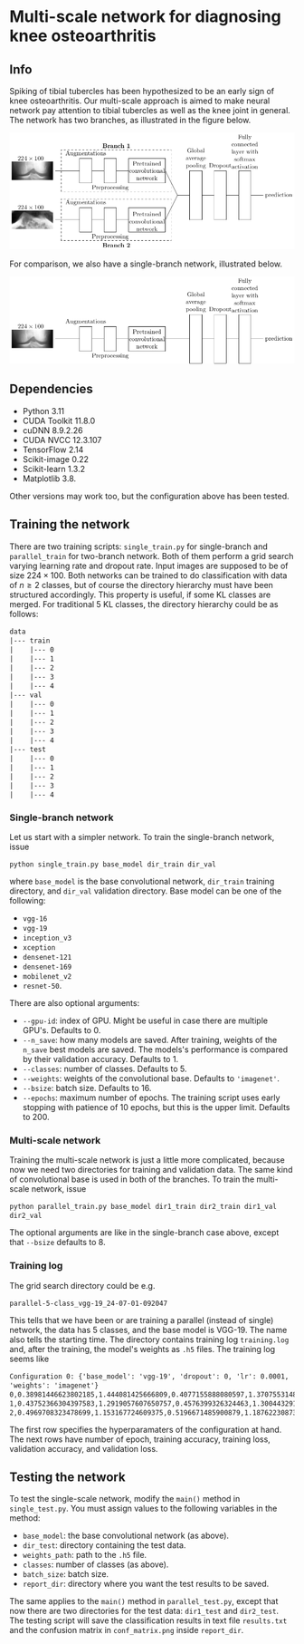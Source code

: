 # Multi-scale network for diagnosing knee osteoarthritis

## Info

Spiking of tibial tubercles has been hypothesized to be an early sign of knee osteoarthritis. Our multi-scale approach is aimed to make neural network pay attention to tibial tubercles as well as the knee joint in general. The network has two branches, as illustrated in the figure below. 

![Network with two branches](./imgs/multi-scale.png "Two-branch network")

For comparison, we also have a single-branch network, illustrated below.

![Network with single branch](./imgs/single-scale.png "Single-branch network")


## Dependencies

- Python 3.11
- CUDA Toolkit 11.8.0
- cuDNN 8.9.2.26
- CUDA NVCC 12.3.107
- TensorFlow 2.14
- Scikit-image 0.22
- Scikit-learn 1.3.2
- Matplotlib 3.8.

Other versions may work too, but the configuration above has been tested.

## Training the network

There are two training scripts: `single_train.py` for single-branch and `parallel_train` for two-branch network. Both of them perform a grid search varying learning rate and dropout rate. Input images are supposed to be of size $224\times 100$. Both networks can be trained to do classification with data of $n\geq 2$ classes, but of course the directory hierarchy must have been structured accordingly. This property is useful, if some KL classes are merged. For traditional 5 KL classes, the directory hierarchy could be as follows: 
```
data
|--- train
|    |--- 0
|    |--- 1
|    |--- 2
|    |--- 3
|    |--- 4    
|--- val
|    |--- 0
|    |--- 1
|    |--- 2
|    |--- 3
|    |--- 4
|--- test
|    |--- 0
|    |--- 1
|    |--- 2
|    |--- 3
|    |--- 4
``` 

### Single-branch network

Let us start with a simpler network. To train the single-branch network, issue

```
python single_train.py base_model dir_train dir_val
```

where `base_model` is the base convolutional network, `dir_train` training directory, and `dir_val` validation directory. Base model can be one of the following:

- `vgg-16`
- `vgg-19`
- `inception_v3`
- `xception`
- `densenet-121`
- `densenet-169`
- `mobilenet_v2`
- `resnet-50`.

There are also optional arguments:

- `--gpu-id`: index of GPU. Might be useful in case there are multiple GPU's. Defaults to 0.
- `--n_save`: how many models are saved. After training, weights of the `n_save` best models are saved. The models's performance is compared by their validation accuracy. Defaults to 1.
- `--classes`: number of classes. Defaults to 5.
- `--weights`: weights of the convolutional base. Defaults to `'imagenet'`.
- `--bsize`: batch size. Defaults to 16.
- `--epochs`: maximum number of epochs. The training script uses early stopping with patience of 10 epochs, but this is the upper limit. Defaults to 200.

### Multi-scale network

Training the multi-scale network is just a little more complicated, because now we need two directories for training and validation data. The same kind of convolutional base is used in both of the branches. To train the multi-scale network, issue

```
python parallel_train.py base_model dir1_train dir2_train dir1_val dir2_val
```

The optional arguments are like in the single-branch case above, except that `--bsize` defaults to 8.

### Training log

The grid search directory could be e.g.
```
parallel-5-class_vgg-19_24-07-01-092047
```

This tells that we have been or are training a parallel (instead of single) network, the data has 5 classes, and the base model is VGG-19. The name also tells the starting time. The directory contains training log `training.log` and, after the training, the model's weights as `.h5` files. The training log seems like

```
Configuration 0: {'base_model': 'vgg-19', 'dropout': 0, 'lr': 0.0001, 'weights': 'imagenet'}
0,0.38981446623802185,1.444081425666809,0.4077155888080597,1.3707553148269653
1,0.43752366304397583,1.2919057607650757,0.4576399326324463,1.3004432916641235
2,0.4969708323478699,1.153167724609375,0.5196671485900879,1.187622308731079

```

The first row specifies the hyperparamaters of the configuration at hand. The next rows have number of epoch, training accuracy, training loss, validation accuracy, and validation loss.

## Testing the network

To test the single-scale network, modify the `main()` method in `single_test.py`. You must assign values to the following variables in the method:

- `base_model`: the base convolutional network (as above).
- `dir_test`: directory containing the test data.
- `weights_path`: path to the `.h5` file.
- `classes`: number of classes (as above).
- `batch_size`: batch size.
- `report_dir`: directory where you want the test results to be saved.

The same applies to the `main()` method in `parallel_test.py`, except that now there are two directories for the test data: `dir1_test` and `dir2_test`. The testing script will save the classification results in text file `results.txt` and the confusion matrix in `conf_matrix.png` inside `report_dir`.

